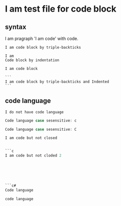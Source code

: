 # I am test file for code block

## syntax

I am pragraph 'I am code' with code.

```
I am code block by triple-backticks
```

    I am
    Code block by indentation


```csharp
I am code block
```

    ```
    I am code block by triple-backticks and Indented 
    ```


## code language

```
I do not have code language
```

```c
Code language case sesensitive: c
```

```C
Code language case sesensitive: C
```

```c
I am code but not closed


```c
I am code but not cloded 2






```c#
Code language
```

```C#
code language
```
